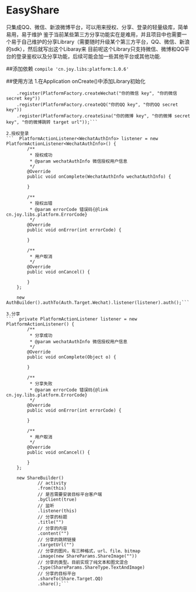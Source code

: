 # EasyShare
只集成QQ、微信、新浪微博平台，可以用来授权、分享、登录的轻量级库，简单易用，易于维护
鉴于当前某些第三方分享功能实在是难用，并且项目中也需要一个易于自己维护的分享Library（需要随时升级某个第三方平台，QQ、微信、新浪的sdk），然后就写出这个Libaray来
目前呢这个Library只支持微信、微博和QQ平台的登录鉴权以及分享功能，后续可能会加一些其他平台或其他功能.

##添加依赖
`compile 'cn.joy.libs:platform:1.0.6'`

##使用方法
1.在Application onCreate()中添加Library初始化
```  PlatformManager.init(this)
 	.register(PlatformFactory.createWechat("你的微信 key", "你的微信 secret key"))
 	.register(PlatformFactory.createQQ("你的QQ key", "你的QQ secret key"))
 	.register(PlatformFactory.createSina("你的微博 key", "你的微博 secret key", "你的微博跳转 target url"));```

2.授权登录
```  PlatformActionListener<WechatAuthInfo> listener = new PlatformActionListener<WechatAuthInfo>() {
        /**
         * 授权成功
         * @param wechatAuthInfo 微信授权用户信息
         */
        @Override
        public void onComplete(WechatAuthInfo wechatAuthInfo) {
    
        }
    
        /**
         * 授权出错
         * @param errorCode 错误码{@link cn.joy.libs.platform.ErrorCode}
         */
        @Override
        public void onError(int errorCode) {
    
        }
    
        /**
         * 用户取消
         */
        @Override
        public void onCancel() {
    
        }
    };
		
    new AuthBuilder().authTo(Auth.Target.Wechat).listener(listener).auth();```

3.分享
```  private PlatformActionListener listener = new PlatformActionListener() {
	    /**
    	 * 分享成功
    	 * @param wechatAuthInfo 微信授权用户信息
    	 */
		@Override
		public void onComplete(Object o) {
	
		}

        /**
    	 * 分享失败
    	 * @param errorCode 错误码{@link cn.joy.libs.platform.ErrorCode}
    	 */
		@Override
		public void onError(int errorCode) {
			
		}
		
		/**
		 * 用户取消
		 */
		@Override
		public void onCancel() {
			
		}
	};
	
    new ShareBuilder()
            // activity
            .from(this)
            // 是否需要安装目标平台客户端
            .byClient(true)
            // 监听
            .listener(this)
            // 分享的标题
            .title("")
            // 分享的内容
            .content("")
            // 分享的跳转链接
            .targetUrl("")
            // 分享的图片。有三种格式，url、file、bitmap
            .image(new ShareParams.ShareImage(""))
            // 分享的类型。目前实现了纯文本和图文混合
            .type(ShareParams.ShareType.TextAndImage)
            // 分享的目标平台
            .shareTo(Share.Target.QQ)
            .share();```